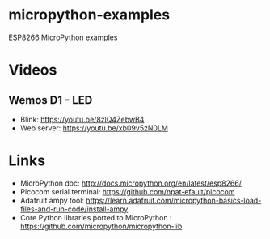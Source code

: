 # micropython-examples
ESP8266 MicroPython examples


Videos
======

Wemos D1 - LED
--------------

- Blink: https://youtu.be/8zlQ4ZebwB4
- Web server: https://youtu.be/xb09v5zN0LM

Links
=====

- MicroPython doc: http://docs.micropython.org/en/latest/esp8266/
- Picocom serial terminal: https://github.com/npat-efault/picocom
- Adafruit ampy tool: https://learn.adafruit.com/micropython-basics-load-files-and-run-code/install-ampy
- Core Python libraries ported to MicroPython
: https://github.com/micropython/micropython-lib
